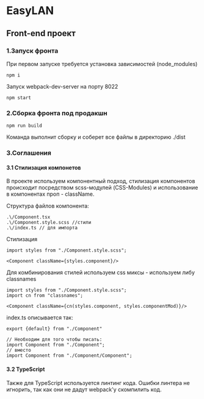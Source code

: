 # EasyLAN
## Front-end проект

### 1.Запуск фронта

При первом запуске требуется установка зависимостей (node_modules)

`npm i`

Запуск webpack-dev-server на порту 8022

`npm start`

### 2.Сборка фронта под продакшн
`npm run build`

Команда выполнит сборку и соберет все файлы в директорию ./dist

### 3.Соглашения
#### 3.1 Стилизация компонетов

В проекте используем компонентный подход,
стилизация компонентов происходит посредством scss-модулей (CSS-Modules)
и использование в компонентах проп - className.

Структура файлов компонента:

```
.\/Component.tsx
.\/Component.style.scss //стили
.\/index.ts // для импорта
```
Стилизация
```
import styles from "./Component.style.scss";

<Component className={styles.component}/>
```

Для комбинирования стилей используем css миксы - используем либу classnames
```
import styles from "./Component.style.scss";
import cn from "classnames";

<Component className={cn(styles.component, styles.componentMod)}/>
```

index.ts описывается так:
```
export {default} from "./Component"

```
```
// Необходим для того чтобы писать:
import Component from "./Component";
// вместо
import Component from "./Component/Component";
```
#### 3.2 TypeScript
Также для TypeScript используется линтинг кода.
Ошибки линтера не игнорить, так как они не дадут webpack'у скомпилить код.

